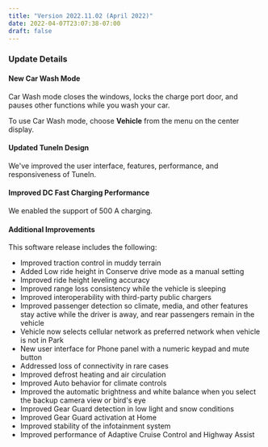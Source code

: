 ```yaml
---
title: "Version 2022.11.02 (April 2022)"
date: 2022-04-07T23:07:38-07:00
draft: false
---
```


### Update Details

#### New Car Wash Mode
Car Wash mode closes the windows, locks the charge port door, and pauses other functions while you wash your car.

To use Car Wash mode, choose **Vehicle** from the menu on the center display.

#### Updated TuneIn Design
We've improved the user interface, features, performance, and responsiveness of Tuneln.

#### Improved DC Fast Charging Performance
We enabled the support of 500 A charging.

#### Additional Improvements
This software release includes the following:
* Improved traction control in muddy terrain
* Added Low ride height in Conserve drive mode as a manual setting
* Improved ride height leveling accuracy
* Improved range loss consistency while the vehicle is sleeping
* Improved interoperability with third-party public chargers
* Improved passenger detection so climate, media, and other features stay active while the driver is away, and
rear passengers remain in the vehicle
* Vehicle now selects cellular network as preferred network when vehicle is not in Park
* New user interface for Phone panel with a numeric keypad and mute button
* Addressed loss of connectivity in rare cases
* Improved defrost heating and air circulation
* Improved Auto behavior for climate controls
* Improved the automatic brightness and white balance when you select the backup camera view or bird's eye
* Improved Gear Guard detection in low light and snow conditions
* Improved Gear Guard activation at Home
* Improved stability of the infotainment system
* Improved performance of Adaptive Cruise Control and Highway Assist
